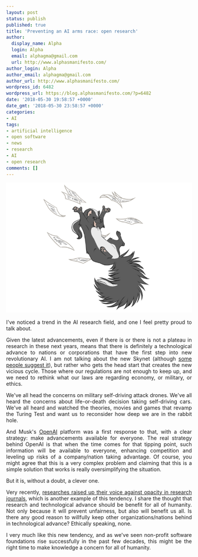```yaml
---
layout: post
status: publish
published: true
title: 'Preventing an AI arms race: open research'
author:
  display_name: Alpha
  login: Alpha
  email: alphagma@gmail.com
  url: http://www.alphasmanifesto.com/
author_login: Alpha
author_email: alphagma@gmail.com
author_url: http://www.alphasmanifesto.com/
wordpress_id: 6482
wordpress_url: https://blog.alphasmanifesto.com/?p=6482
date: '2018-05-30 19:58:57 +0000'
date_gmt: '2018-05-30 23:58:57 +0000'
categories:
- AI
tags:
- artificial intelligence
- open software
- news
- research
- AI
- open research
comments: []
---
```


![](/assets/papers.png)

<p style="text-align: justify;">I've noticed a trend in the AI research field, and one I feel pretty proud to talk about.</p>
<p style="text-align: justify;">Given the latest advancements, even if there is or there is not a plateau in research in these next years, means that there is definitely a technological advance to nations or corporations that have the first step into new revolutionary AI. I am not talking about the new Skynet (although <a href="https://www.ted.com/talks/zeynep_tufekci_we_re_building_a_dystopia_just_to_make_people_click_on_ads">some people suggest it</a>), but rather who gets the head start that creates the new vicious cycle. Those where our regulations are not enough to keep up, and we need to rethink what our laws are regarding economy, or military, or ethics.</p>
<p style="text-align: justify;">We've all head the concerns on military self-driving attack drones. We've all heard the concerns about life-or-death decision taking self-driving cars. We've all heard and watched the theories, movies and games that revamp the Turing Test and want us to reconsider how deep we are in the rabbit hole.</p>
<p style="text-align: justify;">And Musk's <a href="https://openai.com/">OpenAI</a> platform was a first response to that, with a clear strategy: make advancements available for everyone. The real strategy behind OpenAI is that when the time comes for that tipping point, such information will be available to everyone, enhancing competition and leveling up risks of a company/nation taking advantage. Of course, you might agree that this is a very complex problem and claiming that this is a simple solution that works is really oversimplifying the situation.</p>
<p style="text-align: justify;">But it is, without a doubt, a clever one.</p>
<p style="text-align: justify;">Very recently, <a href="https://www.artificialintelligence-news.com/2018/05/02/ai-researchers-boycott-science-journal/">researches raised up their voice against opacity in research journals</a>, which is another example of this tendency. I share the thought that research and technological advance should be benefit for all of humanity. Not only because it will prevent unfairness, but also will benefit us all. Is there any good reason to willfully keep other organizations/nations behind in technological advance? Ethically speaking, none.</p>
<p style="text-align: justify;">I very much like this new tendency, and as we've seen non-profit software foundations rise successfully in the past few decades, this might be the right time to make knowledge a concern for all of humanity.</p>
